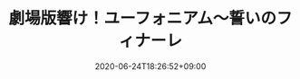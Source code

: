 ---
title: "劇場版響け！ユーフォニアム～誓いのフィナーレ"
date: 2020-06-24T18:26:52+09:00
draft: true
tags: ["",""]
share: true
---